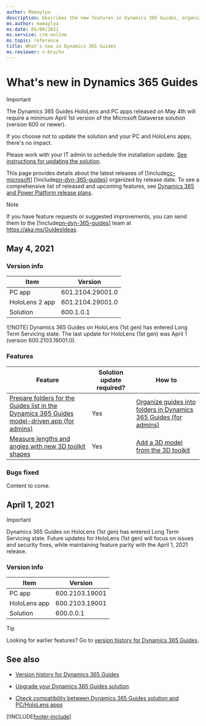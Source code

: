 ```yaml
---
author: Mamaylya
description: Describes the new features in Dynamics 365 Guides, organized by release date
ms.author: mamaylya
ms.date: 05/04/2021
ms.service: crm-online
ms.topic: reference
title: What's new in Dynamics 365 Guides
ms.reviewer: v-brycho
---
```


# What's new in Dynamics 365 Guides

> [!IMPORTANT]
> The Dynamics 365 Guides HoloLens and PC apps released on May 4th will require a minimum April 1st version of the Microsoft Dataverse solution (version 600 or newer). 
>
> If you choose not to update the solution and your PC and HoloLens apps, there's no impact.  
>
> Please work with your IT admin to schedule the installation update. <a href="https://docs.microsoft.com/dynamics365/mixed-reality/guides/upgrade" target="_blank">See instructions for updating the solution</a>. 

This page provides details about the latest releases of [!include[cc-microsoft](../includes/cc-microsoft.md)] [!include[pn-dyn-365-guides](../includes/pn-dyn-365-guides.md)] organized by release date. To see a comprehensive list of released and upcoming features, see <a href="https://docs.microsoft.com/dynamics365/release-plans/" target="_blank">Dynamics 365 and Power Platform release plans</a>.

> [!NOTE]
> If you have feature requests or suggested improvements, you can send them to the [!include[pn-dyn-365-guides](../includes/pn-dyn-365-guides.md)] team at <a href="https://aka.ms/GuidesIdeas" target="_blank" data-linktype="absolute-path">https://aka.ms/GuidesIdeas</a>.
> 
## May 4, 2021

### Version info

|Item|Version|
|-------------------------|--------------------------------|
|PC app|601.2104.29001.0|
|HoloLens 2 app|601.2104.29001.0|
|Solution|600.1.0.1|

![!NOTE]
Dynamics 365 Guides on HoloLens (1st gen) has entered Long Term Servicing state. The last update for HoloLens (1st gen) was April 1 (version 600.2103.19001.0).

### Features

| Feature | Solution update required? |How to|
|----------------------------------------------------------------------------------------|------|------------------------------------|
| <a href="RP URL GOES HERE" target="_blank">Prepare folders for the Guides list in the Dynamics 365 Guides model-driven app (for admins)</a> | Yes |<a href="DOCS URL GOES HERE" target="_blank">Organize guides into folders in Dynamics 365 Guides (for admins)</a>|
| <a href="RP URL GOES HERE" target="_blank">Measure lengths and angles with new 3D toolkit shapes</a> | Yes |<a href="DOCS URL GOES HERE" target="_blank">Add a 3D model from the 3D toolkit</a>|

### Bugs fixed

Content to come.

## April 1, 2021

> [!IMPORTANT]
> Dynamics 365 Guides on HoloLens (1st gen) has entered Long Term Servicing state. Future updates for HoloLens (1st gen) will focus on issues and security fixes, while maintaining feature parity with the April 1, 2021 release.

### Version info

|Item|Version|
|-------------------------|--------------------------------|
|PC app|600.2103.19001|
|HoloLens app|600.2103.19001|
|Solution|600.0.0.1|

> [!TIP]
> Looking for earlier features? Go to [version history for Dynamics 365 Guides](https://docs.microsoft.com/dynamics365/mixed-reality/guides/version-history). 


## See also

- <a href="https://docs.microsoft.com/dynamics365/mixed-reality/guides/version-history" target="_blank">Version history for Dynamics 365 Guides</a>

- <a href="https://docs.microsoft.com/dynamics365/mixed-reality/guides/upgrade" target="_blank">Upgrade your Dynamics 365 Guides solution</a>

- <a href="https://docs.microsoft.com/dynamics365/mixed-reality/guides/admin-apps-solution-compatibility?branch" target="_blank">Check compatibility between Dynamics 365 Guides solution and PC/HoloLens apps</a>



[!INCLUDE[footer-include](../includes/footer-banner.md)]
